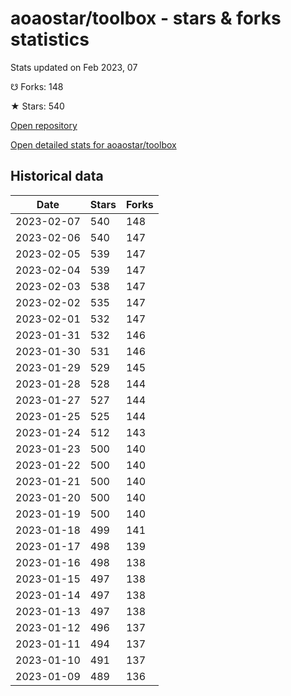 # aoaostar/toolbox - stars & forks statistics

Stats updated on Feb 2023, 07

☋ Forks: 148

★ Stars: 540

[Open repository](https://github.com/aoaostar/toolbox)

[Open detailed stats for aoaostar/toolbox](https://reviewgithub.com/rep/aoaostar/toolbox)

## Historical data
| Date | Stars | Forks |
|------|-------|-------|
| 2023-02-07 | 540 | 148 | 
| 2023-02-06 | 540 | 147 | 
| 2023-02-05 | 539 | 147 | 
| 2023-02-04 | 539 | 147 | 
| 2023-02-03 | 538 | 147 | 
| 2023-02-02 | 535 | 147 | 
| 2023-02-01 | 532 | 147 | 
| 2023-01-31 | 532 | 146 | 
| 2023-01-30 | 531 | 146 | 
| 2023-01-29 | 529 | 145 | 
| 2023-01-28 | 528 | 144 | 
| 2023-01-27 | 527 | 144 | 
| 2023-01-25 | 525 | 144 | 
| 2023-01-24 | 512 | 143 | 
| 2023-01-23 | 500 | 140 | 
| 2023-01-22 | 500 | 140 | 
| 2023-01-21 | 500 | 140 | 
| 2023-01-20 | 500 | 140 | 
| 2023-01-19 | 500 | 140 | 
| 2023-01-18 | 499 | 141 | 
| 2023-01-17 | 498 | 139 | 
| 2023-01-16 | 498 | 138 | 
| 2023-01-15 | 497 | 138 | 
| 2023-01-14 | 497 | 138 | 
| 2023-01-13 | 497 | 138 | 
| 2023-01-12 | 496 | 137 | 
| 2023-01-11 | 494 | 137 | 
| 2023-01-10 | 491 | 137 | 
| 2023-01-09 | 489 | 136 | 

